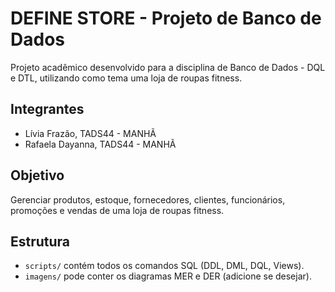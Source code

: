 # DEFINE STORE - Projeto de Banco de Dados

Projeto acadêmico desenvolvido para a disciplina de Banco de Dados - DQL e DTL, utilizando como tema uma loja de roupas fitness.

## Integrantes
- Lívia Frazão, TADS44 - MANHÃ
- Rafaela Dayanna, TADS44 - MANHÃ

## Objetivo
Gerenciar produtos, estoque, fornecedores, clientes, funcionários, promoções e vendas de uma loja de roupas fitness.

## Estrutura
- `scripts/` contém todos os comandos SQL (DDL, DML, DQL, Views).
- `imagens/` pode conter os diagramas MER e DER (adicione se desejar).

